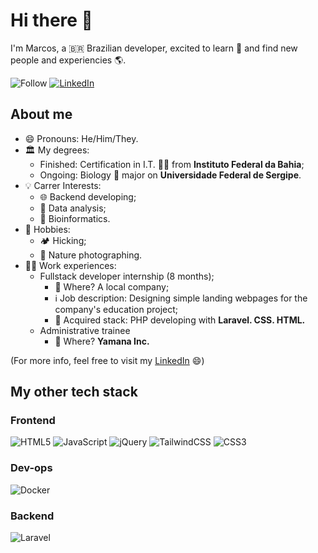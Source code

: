 # Hi there 👋

I'm Marcos, a 🇧🇷 Brazilian developer, excited to learn 📖 and find new people and experiencies 🌎.

![Follow](https://img.shields.io/github/followers/marcoslor?style=flat-square&label=Follow&logo=github)
[![LinkedIn](https://img.shields.io/badge/linkedin-%230077B5.svg?style=flat-squar&logo=linkedin&logoColor=white)](www.linkedin.com/in/marcos-p-rios/)

## About me

- 😄  Pronouns: He/Him/They.
- 🏛  My degrees:
  - Finished: Certification in I.T. 👨‍💻 from **Instituto Federal da Bahia**;
  - Ongoing: Biology 🐛 major on **Universidade Federal de Sergipe**. 
- 💡  Carrer Interests:
  - 🌐  Backend developing;
  - 🔎  Data analysis;
  - 🧬  Bioinformatics.
- 🍄  Hobbies:
  - 🏕  Hicking;
  - 📸  Nature photographing.
- 🧑‍💻 Work experiences:
  -   Fullstack developer internship (8 months);
      -   🏢 Where? A local company;
      -   ℹ️ Job description: Designing simple landing webpages for the company's education project;
      -   🧳 Acquired stack: PHP developing with **Laravel. CSS. HTML.**
  -   Administrative trainee
      -   🏢 Where? **Yamana Inc.**

(For more info, feel free to visit my [LinkedIn](www.linkedin.com/in/marcos-p-rios) 😄)

## My other tech stack

### Frontend

![HTML5](https://img.shields.io/badge/html5-%23E34F26.svg?style=for-the-badge&logo=html5&logoColor=white)
![JavaScript](https://img.shields.io/badge/javascript-%23323330.svg?style=for-the-badge&logo=javascript&logoColor=%23F7DF1E)
![jQuery](https://img.shields.io/badge/jquery-%230769AD.svg?style=for-the-badge&logo=jquery&logoColor=white)
![TailwindCSS](https://img.shields.io/badge/tailwindcss-%2338B2AC.svg?style=for-the-badge&logo=tailwind-css&logoColor=white)
![CSS3](https://img.shields.io/badge/css3-%231572B6.svg?style=for-the-badge&logo=css3&logoColor=white)

### Dev-ops

![Docker](https://img.shields.io/badge/docker-%230db7ed.svg?style=for-the-badge&logo=docker&logoColor=white)

### Backend

![Laravel](https://img.shields.io/badge/laravel-%23FF2D20.svg?style=for-the-badge&logo=laravel&logoColor=white)



